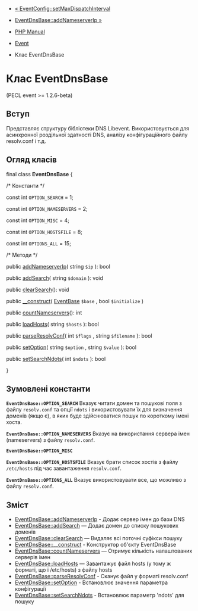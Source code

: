 - [« EventConfig::setMaxDispatchInterval](eventconfig.setmaxdispatchinterval.md)
- [EventDnsBase::addNameserverIp »](eventdnsbase.addnameserverip.md)

- [PHP Manual](index.md)
- [Event](book.event.md)
- Клас EventDnsBase

# Клас EventDnsBase

(PECL event \>= 1.2.6-beta)

## Вступ

Представляє структуру бібліотеки DNS Libevent. Використовується для
асинхронної роздільної здатності DNS, аналізу конфігураційного файлу resolv.conf
і т.д.

## Огляд класів

final class **EventDnsBase** {

/\* Константи \*/

const int `OPTION_SEARCH` = 1;

const int `OPTION_NAMESERVERS` = 2;

const int `OPTION_MISC` = 4;

const int `OPTION_HOSTSFILE` = 8;

const int `OPTIONS_ALL` = 15;

/\* Методи \*/

public [addNameserverIp](eventdnsbase.addnameserverip.md)( string
`$ip` ): bool

public [addSearch](eventdnsbase.addsearch.md)( string `$domain` ):
void

public [clearSearch](eventdnsbase.clearsearch.md)(): void

public [\_\_construct](eventdnsbase.construct.md)(
[EventBase](class.eventbase.md) `$base` , bool `$initialize` )

public [countNameservers](eventdnsbase.countnameservers.md)(): int

public [loadHosts](eventdnsbase.loadhosts.md)( string `$hosts` ): bool

public [parseResolvConf](eventdnsbase.parseresolvconf.md)( int
`$flags` , string `$filename` ): bool

public [setOption](eventdnsbase.setoption.md)( string `$option` ,
string `$value` ): bool

public [setSearchNdots](eventdnsbase.setsearchndots.md)( int `$ndots`
): bool

}

## Зумовлені константи

**`EventDnsBase::OPTION_SEARCH`**
Вказує читати домен та пошукові поля з файлу `resolv.conf` та опції
`ndots` і використовувати їх для визначення доменів (якщо є), в яких
буде здійснюватися пошук по короткому імені хоста.

**`EventDnsBase::OPTION_NAMESERVERS`**
Вказує на використання сервера імен (nameservers) з файлу
`resolv.conf`.

**`EventDnsBase::OPTION_MISC`**

**`EventDnsBase::OPTION_HOSTSFILE`**
Вказує брати список хостів з файлу `/etc/hosts` під час завантаження
`resolv.conf`.

**`EventDnsBase::OPTIONS_ALL`**
Вказує використовувати все, що можливо з файлу `resolv.conf`.

## Зміст

- [EventDnsBase::addNameserverIp](eventdnsbase.addnameserverip.md) -
Додає сервер імен до бази DNS
- [EventDnsBase::addSearch](eventdnsbase.addsearch.md) — Додає
домен до списку пошукових доменів
- [EventDnsBase::clearSearch](eventdnsbase.clearsearch.md) — Видаляє
всі поточні суфікси пошуку
- [EventDnsBase::\_\_construct](eventdnsbase.construct.md) -
Конструктор об'єкту EventDnsBase
- [EventDnsBase::countNameservers](eventdnsbase.countnameservers.md)
— Отримує кількість налаштованих серверів імен
- [EventDnsBase::loadHosts](eventdnsbase.loadhosts.md) — Завантажує
файл hosts (у тому ж форматі, що і /etc/hosts) з файлу hosts
- [EventDnsBase::parseResolvConf](eventdnsbase.parseresolvconf.md) -
Сканує файл у форматі resolv.conf
- [EventDnsBase::setOption](eventdnsbase.setoption.md) -
Встановлює значення параметра конфігурації
- [EventDnsBase::setSearchNdots](eventdnsbase.setsearchndots.md) -
Встановлює параметр 'ndots' для пошуку
